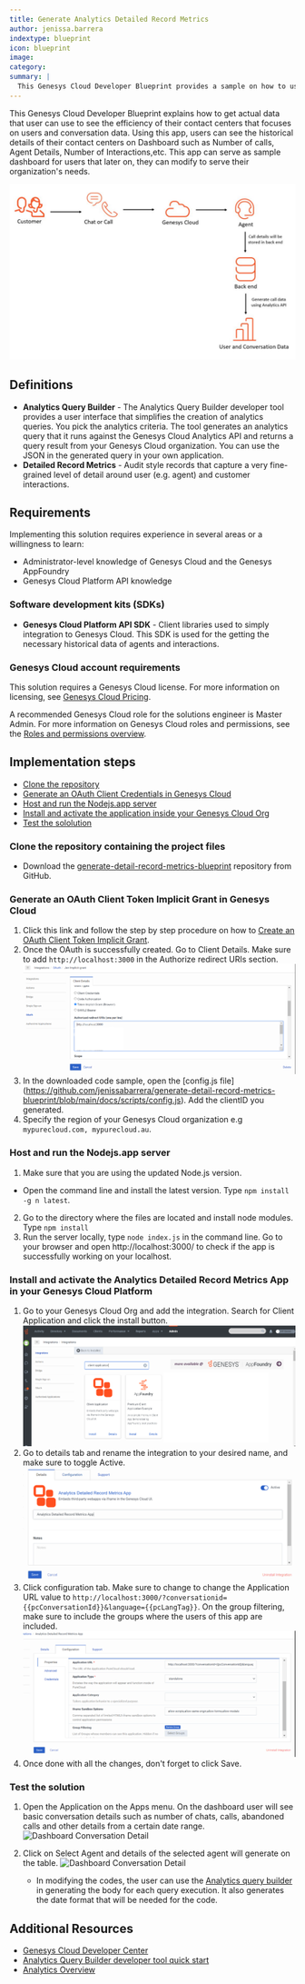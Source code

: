 ```yaml
---
title: Generate Analytics Detailed Record Metrics
author: jenissa.barrera
indextype: blueprint
icon: blueprint
image: 
category: 
summary: |
  This Genesys Cloud Developer Blueprint provides a sample on how to use Detailed Records Metrics using the Analytics API. 
---
```


This Genesys Cloud Developer Blueprint explains how to get actual data that user can use to see the efficiency of their contact centers that focuses on users and conversation data. Using this app, users can see the historical details of their contact centers on Dashboard such as Number of calls, Agent Details, Number of Interactions,etc. This app can serve as sample dashboard for users that later on, they can modify to serve their organization's needs.  

![Flowchart](images/flowchart.jpg "Flowchart")

## Definitions

* **Analytics Query Builder** - The Analytics Query Builder developer tool provides a user interface that simplifies the creation of analytics queries. You pick the analytics criteria. The tool generates an analytics query that it runs against the Genesys Cloud Analytics API and returns a query result from your Genesys Cloud organization. You can use the JSON in the generated query in your own application.
* **Detailed Record Metrics** - Audit style records that capture a very fine-grained level of detail around user (e.g. agent) and customer interactions.


## Requirements

Implementing this solution requires experience in several areas or a willingness to learn:

- Administrator-level knowledge of Genesys Cloud and the Genesys AppFoundry
- Genesys Cloud Platform API knowledge


### Software development kits (SDKs)

* **Genesys Cloud Platform API SDK** - Client libraries used to simply integration to Genesys Cloud. This SDK is used for the getting the necessary historical data of agents and interactions.


### Genesys Cloud account requirements

This solution requires a Genesys Cloud license. For more information on licensing, see [Genesys Cloud Pricing](https://www.genesys.com/pricing "Opens the pricing article").

A recommended Genesys Cloud role for the solutions engineer is Master Admin. For more information on Genesys Cloud roles and permissions, see the [Roles and permissions overview](https://help.mypurecloud.com/?p=24360 "Opens the Roles and permissions overview article").

## Implementation steps
* [Clone the repository](#clone-the-repository-containing-the-project-files "Goes to the Download the repository from GitHub")
* [Generate an OAuth Client Credentials in Genesys Cloud](#generate-an-oauth-client-with-client-credentials-in-genesys-cloud "Proceeds to the Creation of OAuth Client Credentials in Genesys Cloud")
* [Host and run the Nodejs.app server](#host-and-run-the-Nodejs.app-server "Opens the Nodejs.app server and runs the application locally")
* [Install and activate the application inside your Genesys Cloud Org](#install-and-activate-the-analytics-detailed-record-metrics-app-in-your-genesys-cloud-platform "Goes to app activation and installation inside genesys cloud")
* [Test the sololution](#test-the-solution  "Testing if the solution was set up successfully")

### Clone the repository containing the project files

* Download the [generate-detail-record-metrics-blueprint](https://github.com/jenissabarrera/generate-detail-record-metrics-blueprint "Opens the generate-detail-record-metrics-blueprint repository in GitHub") repository from GitHub.

### Generate an OAuth Client Token Implicit Grant in Genesys Cloud
1. Click this link and follow the step by step procedure on how to [Create an OAuth Client Token Implicit Grant](https://help.mypurecloud.com/articles/create-an-oauth-client/). 
2. Once the OAuth is successfully created. Go to Client Details. Make sure to add `http://localhost:3000` in the Authorize redirect URIs section. 
 ![Client Details Authorize Redirect URI](images/client-details-authorize-redirect-uri.png "Client Details Authorize Redirect URI")
3. In the downloaded code sample, open the [config.js file] (https://github.com/jenissabarrera/generate-detail-record-metrics-blueprint/blob/main/docs/scripts/config.js). Add the clientID you generated. 
4. Specify the region of your Genesys Cloud organization e.g `mypurecloud.com, mypurecloud.au`.

### Host and run the Nodejs.app server

1. Make sure that you are using the updated Node.js version. 

  * Open the command line and install the latest version. Type `npm install -g n latest`.

2. Go to the directory where the files are located and install node modules. Type `npm install`  
3. Run the server locally, type `node index.js` in the command line. Go to your browser and open http://localhost:3000/ to check if the app is successfully working on your localhost.

### Install and activate the Analytics Detailed Record Metrics App in your Genesys Cloud Platform

1. Go to your Genesys Cloud Org and add the integration. Search for Client Application and click the install button.
 ![Install Client Application](images/client-app-install.png "Install Client Application")
2. Go to details tab and rename the integration to your desired name, and make sure to toggle Active.
 ![Rename the Integration](images/rename-integration.png "Rename the Integration")
3. Click configuration tab. Make sure to change to change the Application URL value to `http://localhost:3000/?conversationid={{pcConversationId}}&language={{pcLangTag}}`. On the group filtering, make sure to include the groups where the users of this app are included. 
   ![Change URL and group value](images/change-url-and-group.png "Change URL and group value")
4. Once done with all the changes, don't forget to click Save.

### Test the solution

1. Open the Application on the Apps menu. On the dashboard user will see basic conversation details such as number of chats, calls, abandoned calls and other details from a certain date range. 
  ![Dashboard Conversation Detail](images/dashboard-conversation-detail.png "Dashboard Conversation Detail")
2. Click on Select Agent and details of the selected agent will generate on the table. 
   ![Dashboard Conversation Detail](images/dashboard-conversation-detail.png "Dashboard Conversation Detail")

    * In modifying the codes, the user can use the [Analytics query builder](https://developer.genesys.cloud/developer-tools/#/analytics-query-builder) in generating the body for each query execution. It also generates the date format that will be needed for the code. 




## Additional Resources
* [Genesys Cloud Developer Center](https://developer.mypurecloud.com/)
* [Analytics Query Builder developer tool quick start](https://developer.mypurecloud.com/gettingstarted/developer-tools-analytics-query.html)
* [Analytics Overview](https://developer.mypurecloud.com/api/rest/v2/analytics/overview.html#:~:text=Genesys%20Cloud%20provides%20a%20rich,performance%20and%20customer%2Fagent%20interactions.)




